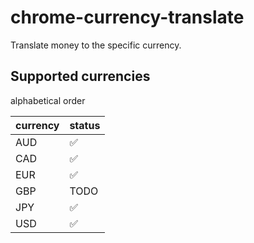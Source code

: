 # chrome-currency-translate

Translate money to the specific currency.

## Supported currencies

alphabetical order

| currency | status |
| -------- | ------ |
| AUD      | ✅   |
| CAD      | ✅   |
| EUR      | ✅     |
| GBP      | TODO   |
| JPY      | ✅     |
| USD      | ✅     |

